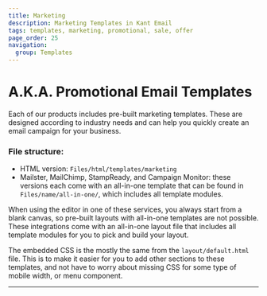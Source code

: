 ```yaml
---
title: Marketing
description: Marketing Templates in Kant Email
tags: templates, marketing, promotional, sale, offer
page_order: 25
navigation:
  group: Templates
---
```


# A.K.A. Promotional Email Templates

Each of our products includes pre-built marketing templates. These are designed according to 
industry needs and can help you quickly create an email campaign for your business.

### File structure:

- HTML version: `Files/html/templates/marketing`
- Mailster, MailChimp, StampReady, and Campaign Monitor: these versions each come with an all-in-one template that can be found in `Files/name/all-in-one/`, which includes all template modules.

When using the editor in one of these services, you always start from a blank canvas, 
so pre-built layouts with all-in-one templates are not possible. These integrations 
come with an all-in-one layout file that includes all template modules for you to 
pick and build your layout.

The embedded CSS is the mostly the same from the `layout/default.html` file. 
This is to make it easier for you to add other sections to these templates, 
and not have to worry about missing CSS for some type of mobile width, 
or menu component.

---
